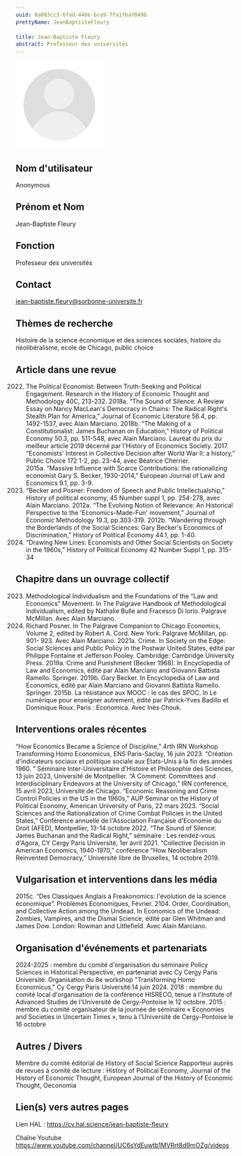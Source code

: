 ```yaml
---
uuid: 0a083cc3-6fad-440e-bca9-7fa1f6a7049b
prettyName: JeanBaptisteFleury

title: Jean-Baptiste Fleury
abstract: Professeur des universités
---
```


<img src="./avatar.webp" width="200px" />

## ﻿Nom d'utilisateur

 Anonymous

## Prénom et Nom

 Jean-Baptiste Fleury

## Fonction

 Professeur des universités

## Contact

 jean-baptiste.fleury@sorbonne-universite.fr

## Thèmes de recherche

 Histoire de la science économique et des sciences sociales, histoire du néolibéralisme, ecole de Chicago, public choice

## Article dans une revue

 2022. The Political Economist: Between Truth-Seeking and Political Engagement.  Research in the History of Economic Thought and Methodology 40C, 213-232.
2018a. “The Sound of Silence: A Review Essay on Nancy MacLean's Democracy in Chains: The Radical Right's Stealth Plan for America,” Journal of Economic Literature 56.4, pp. 1492-1537, avec Alain Marciano.
2018b. “The Making of a Constitutionalist: James Buchanan on Education,” History of Political Economy 50.3, pp. 511-548, avec Alain Marciano. Lauréat du prix du meilleur article 2019 décerné par l'History of Economics Society.   2017. “Economists' Interest in Collective Decision after World War II: a history,” Public Choice 172 1-2, pp. 23-44, avec Béatrice Cherrier.   
2015a. “Massive Influence with Scarce Contributions: the rationalizing economist Gary S. Becker, 1930-2014,” European Journal of Law and Economics  9.1, pp. 3-9. 
2013. “Becker and Posner: Freedom of Speech and Public Intellectualship,” History of political economy, 45 Number suppl 1, pp. 254-278, avec Alain Marciano. 
2012a. “The Evolving Notion of Relevance: An Historical Perspective to the 'Economics-Made-Fun' movement,” Journal of Economic Methodology 19.3, pp.303-319. 
2012b. “Wandering through the Borderlands of the Social Sciences: Gary Becker's Economics of Discrimination,” History of Political Economy 44.1, pp. 1-40. 
2010. “Drawing New Lines: Economists and Other Social Scientists on Society in the 1960s,” History of Political Economy  42 Number Suppl 1, pp. 315-34

## Chapitre dans un ouvrage collectif

 2023. Methodological Individualism and the Foundations of the “Law and Economics” Movement. In The Palgrave Handbook of Methodological Individualism, edited by Nathalie Bulle and Fracesco Di Iorio. Palgrave McMillan. Avec Alain Marciano.
2023. Richard Posner. In The Palgrave Companion to Chicago Economics, Volume 2, edited by Robert A. Cord. New York: Palgrave McMillan, pp. 901- 923. Avec Alain Marciano. 
2021a. Crime. In Society on the Edge: Social Sciences and Public Policy in the Postwar United States, édité par Philippe Fontaine et Jefferson Pooley. Cambridge: Cambridge University Press.
2019a. Crime and Punishment (Becker 1968). In Encyclopedia of Law and Economics, édité par Alain Marciano and Giovanni Battista Ramello. Springer. 
2019b. Gary Becker. In Encyclopedia of Law and Economics, édité par Alain Marciano and Giovanni Battista Ramello. Springer. 
2015b. La résistance aux MOOC : le cas des SPOC. In Le numérique pour enseigner autrement, édité par Patrick-Yves Badillo et Dominique Roux. Paris : Economica. Avec Inès Chouk.

## Interventions orales récentes

 “How Economics Became a Science of Discipline,” 4rth IRN Workshop Transforming Homo Economicus, ENS Paris-Saclay, 16 juin 2023. 
“Création d'indicateurs sociaux et politique sociale aux Etats-Unis à la fin des années 1960. ” Séminaire Inter-Universitaire d'Histoire et Philosophie des Sciences, 13 juin 2023, Université de Montpellier.
“A Comment: Committees and Interdisciplinary Endeavors at the University of Chicago,” IRN conference, 15 avril 2023, Université de Chicago.
“Economic Reasoning and Crime Control Policies in the US in the 1960s,” AUP Seminar on the History of Political Economy, American University of Paris, 22 mars 2023.
“Social Sciences and the Rationalization of Crime Combat Policies in the United States,” Conférence annuelle de l'Association Française d'Economie du Droit (AFED), Montpellier, 13-14 octobre 2022. 
 “The Sound of Silence: James Buchanan and the Radical Right,” séminaire : Les rendez-vous d'Agora, CY Cergy Paris Université, 1er avril 2021.
“Collective Decision in American Economics, 1940-1970,” conférence “How Neoliberalism Reinvented Democracy,” Université libre de Bruxelles, 14 octobre 2019.

## Vulgarisation et interventions dans les média

 2015c. “Des Classiques Anglais à Freakonomics: l'évolution de la science économique”. Problèmes Economiques, Février. 
2104. Order, Coordination, and Collective Action among the Undead. In Economics of the Undead: Zombies, Vampires, and the Dismal Science, édité par Glen Whitman and James Dow. London: Rowman and Littlefield. Avec Alain Marciano.

## Organisation d'événements et partenariats

 2024-2025 : membre du comité d'organisation du séminaire Policy Sciences in Historical Perspective, en partenariat avec Cy Cergy Paris Université.
Organisation du 8e workshop "Transforming Homo Economicus," Cy Cergy Paris Université.14 juin 2024. 
2018 : membre du comité local d'organisation de la conférence HISRECO, tenue à l'Institute of Advanced Studies de l'Université de Cergy-Pontoise le 12 octobre. 
2015 : membre du comité organisateur de la journée de séminaire « Economies and Societies in Uncertain Times », tenu à l'Université de Cergy-Pontoise le 16 octobre

## Autres / Divers

 Membre du comité éditorial de  History of Social Science
Rapporteur auprès de revues à comité de lecture : History of Political Economy, Journal of the History of Economic Thought, European Journal of the History of Economic Thought, Oeconomia

## Lien(s) vers autres pages

 Lien HAL : 
https://cv.hal.science/jean-baptiste-fleury

Chaîne Youtube 
https://www.youtube.com/channel/UC6sYdEuwtb1MVRrt8d9mOZg/videos

